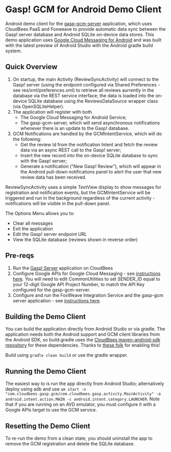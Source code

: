 Gasp! GCM for Android Demo Client
=================================

Android demo client for the [gasp-gcm-server](https://github.com/mqprichard/gasp-gcm-server) application, which uses CloudBees PaaS and Foxweave to provide automatic data sync between the Gasp! server database and Android SQLite on-device data stores.  This demo application uses [Google Cloud Messaging for Android](http://developer.android.com/google/gcm/index.html) and was built with the latest preview of Android Studio with the Android gradle build system.

Quick Overview
--------------

1. On startup, the main Activity (ReviewSyncActivity) will connect to the Gasp! server (using the endpoint configured via Shared Preferences - see res/xml/preferences.xml) to retrieve all reviews aurrently in the database via the REST service interface; the data is loaded into the on-device SQLite database using the ReviewsDataSource wrapper class (via OpenSQLiteHelper).
2. The application will register with both
   - The Google Cloud Messaging for Android Service;
   - The gasp-gcm-server, which will send asynchronous notifications whenever there is an update to the Gasp! database.
3. GCM Notifications are handled by the GCMIntentService, which will do the following:
   - Get the review Id from the notification Intent and fetch the review data via an async REST call to the Gasp! server;
   - Insert the new record into the on-device SQLite database to sync with the Gasp! server;
   - Generate a notification ("New Gasp! Review"), which will appear in the Android pull-down notifications panel to alert the user that new review data has been received.

ReviewSyncActivity uses a simple TextView display to show messages for registration and notification events, but the GCMIntentService will be triggered and run in the background regardless of the current activity - notifications will be visible in the pull-down panel.  

The Options Menu allows you to:
   - Clear all messages
   - Exit the application
   - Edit the Gasp! server endpoint URL
   - View the SQLite database (reviews shown in reverse order)

Pre-reqs
--------
1. Run the [Gasp! Server](https://github.com/cloudbees/gasp-server) application on CloudBees
2. Configure Google APIs for Google Cloud Messaging - see [instructions here](https://github.com/mqprichard/gasp-gcm-server/blob/master/README.md).  You will need to edit CommonUtilities to set SENDER_ID equal to your 12-digit Google API Project Number, to match the API Key configured for the gasp-gcm-server.
3. Configure and run the FoxWeave Integration Service and the gasp-gcm server application - see [instructions here](https://github.com/mqprichard/gasp-gcm-server/blob/master/README.md).

Building the Demo Client
------------------------
You can build the application directly from Android Studio or via gradle. The application needs both the Android support and GCM client libraries from the Android SDK, so build.gradle uses the [CloudBees maven-android-sdk repository](https://repository-maven-android-sdk.forge.cloudbees.com/release/) for these dependencies.  Thanks to [these folk](https://github.com/mosabua/maven-android-sdk-deployer) for enabling this!

Build using `gradle clean build` or use the gradle wrapper.

Running the Demo Client
-----------------------
The easiest way to is run the app directly from Android Studio; alternatively deploy using adb and use `am start -n "com.cloudbees.gasp.gcm/com.cloudbees.gasp.activity.MainActivity" -a android.intent.action.MAIN -c android.intent.category.LAUNCHER`.  Note that if you are running on an AVD emulator, you must configure it with a Google APIs target to use the GCM service.

Resetting the Demo Client
-------------------------
To re-run the demo from a clean state, you should uninstall the app to remove the GCM registration and delete the SQLite database.  
